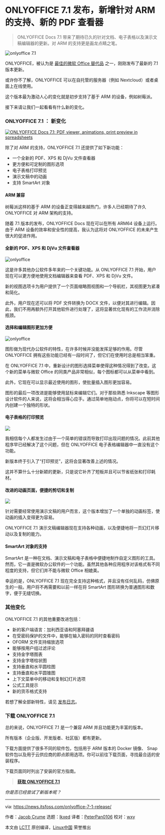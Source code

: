 [#]: subject: "ONLYOFFICE 7.1 Release Adds ARM Compatibility, a New PDF Viewer, and More Features"
[#]: via: "https://news.itsfoss.com/onlyoffice-7-1-release/"
[#]: author: "Jacob Crume https://news.itsfoss.com/author/jacob/"
[#]: collector: "lkxed"
[#]: translator: "PeterPan0106"
[#]: reviewer: "wxy"
[#]: publisher: "wxy"
[#]: url: "https://linux.cn/article-14630-1.html"

ONLYOFFICE 7.1 发布，新增针对 ARM 的支持、新的 PDF 查看器
======

> ONLYOFFICE Docs 7.1 带来了期待已久的针对文档、电子表格以及演示文稿编辑器的更新。对 ARM 的支持更是画龙点睛之笔。

![onlyoffice 7.1][1]

ONLYOFFICE，被认为是 [最佳的微软 Office 替代品][2] 之一，刚刚发布了最新的 7.1 版本更新。

或许你不了解，ONLYOFFICE 可以在自托管的服务器（例如 Nextcloud）或者桌面上在线使用。

这个版本最为激动人心的变化就是初步支持了基于 ARM 的设备，例如树莓派。

接下来请让我们一起看看有什么新的变化。

### ONLYOFFICE 7.1 ： 新变化

[![ONLYOFFICE Docs 7.1: PDF viewer, animations, print preview in spreadsheets][4]][3]

除了对 ARM 的支持，ONLYOFFICE 7.1 还提供了如下新功能：

* 一个全新的 PDF、XPS 和 DjVu 文件查看器
* 更方便和可定制的图形选项
* 电子表格打印预览
* 演示文稿中的动画
* 支持 SmartArt 对象

#### ARM 兼容

树莓派这样的基于 ARM 的设备正变得越来越热门，许多人已经期待了许久 ONLYOFFICE 对 ARM 架构的支持。

随着 7.1 版本的发布，ONLYOFFICE Docs 现在可以在所有 ARM64 设备上运行。由于 ARM 设备的效率和安全性的提高，我认为这将对 ONLYOFFICE 的未来产生很大的促进作用。

#### 全新的 PDF、XPS 和 DjVu 文件查看器

![onlyoffice][5]

这是许多其他办公软件多年来的一个关键功能。从 ONLYOFFICE 7.1 开始，用户现在可以更方便地使用文档编辑器来查看 PDF、XPS 和 DjVu 文件。

新的视图选项卡为用户提供了一个页面缩略图视图和一个导航栏，其视图更为紧凑和简化。

此外，用户现在还可以将 PDF 文件转换为 DOCX 文件，以便对其进行编辑。因此，我们不用再额外打开其他软件进行处理了，这将显著优化现有的工作流并消除瓶颈。

#### 选择和编辑图形更加方便

![onlyoffice][6]

图形做为现代办公软件的特性，在许多时候并没能发挥足够的作用。尽管 ONLYOFFICE 拥有这些功能已经有一段时间了，但它们在使用时总是相当笨重。

在 ONLYOFFICE 7.1 中，重新设计的图形选择菜单使得这种情况得到了改变。这个新的菜单与微软 Office 的同类产品非常相似，每个图标都可以从菜单中看到。

此外，它现在可以显示最近使用的图形，使批量插入图形更加容易。

图形的最后一项改进是能够使用鼠标来编辑它们。对于那些熟悉 Inkscape 等图形设计软件的人来说，这将会相当得心应手。通过简单地拖动点，你将可以在短时间内创建一个独特的形状。

#### 电子表格的打印预览

![][7]

我相信每个人都发生过由于一个简单的错误而导致打印出现问题的情况。此前其他程序早已经解决了这个问题，但在 ONLYOFFICE 电子表格编辑器中一直没有这个功能。

新版本终于引入了“打印预览”，这将会显著改善上述的情况。

这并不算什么十分新颖的更新，只是说它补齐了短板并且可以节省纸张和打印耗材。

#### 改进的动画页面，便捷的剪切和复制

![][8]

针对需要经常使用演示文稿的用户而言，这个版本增加了一个单独的动画标签，使动画的插入变得更为容易。

ONLYOFFICE 7.1 演示文稿编辑器现在支持各种动画，以及便捷地将一页幻灯片移动以及复制的能力。

#### SmartArt 对象的支持

SmartArt 是一种在文档、演示文稿和电子表格中便捷地制作自定义图形的工具。然而，它一直是微软办公软件的一个功能。虽然其他各种应用程序对该格式有不同程度的支持，但它们并不能与微软 Office 相媲美。

幸运的是，ONLYOFFICE 7.1 现在完全支持这种格式，并且没有任何乱码，仿佛原生的一般。用户将不再需要和以前一样在将 SmartArt 图形转换为普通图形和数字，便于无缝切换。

### 其他变化

ONLYOFFICE 7.1 的其他重要改进包括：

* 新的客户端语言：加利西亚语和阿塞拜疆语
* 在受密码保护的文件中，能够在输入密码的同时查看密码
* OFORM 文件支持缩放选项
* 能够按用户组过滤评论
* 支持金字塔图表
* 支持金字塔柱状图
* 支持垂直和水平圆柱图
* 支持垂直和水平圆锥图
* 上下文菜单中的移动和复制幻灯片选项
* 公式工具提示
* 新的货币格式支持

若想了解全部新特性，请见 [发布日志][9]。

### 下载 ONLYOFFICE 7.1

总的来说，ONLYOFFICE 7.1 是一个兼容 ARM 并且功能更为丰富的版本。

所有版本（企业版、开发版者、社区版）都有更新。

下载方面提供了很多不同的软件包，包括用于 ARM 版本的 Docker 镜像、 Snap 软件包以及用于云供应商的即点即用选项。你可以前往下载页面，寻找最合适的安装程序。

下载页面同时列出了安装的官方指南。

> **[获取 ONLYOFFICE 7.1][10]**

*你是否已经尝试了新版本呢？*

--------------------------------------------------------------------------------

via: https://news.itsfoss.com/onlyoffice-7-1-release/

作者：[Jacob Crume][a]
选题：[lkxed][b]
译者：[PeterPan0106](https://github.com/PeterPan0106)
校对：[wxy](https://github.com/wxy)

本文由 [LCTT](https://github.com/LCTT/TranslateProject) 原创编译，[Linux中国](https://linux.cn/) 荣誉推出

[a]: https://news.itsfoss.com/author/jacob/
[b]: https://github.com/lkxed
[1]: https://news.itsfoss.com/wp-content/uploads/2022/05/onlyoffice-7-1.jpg
[2]: https://itsfoss.com/best-free-open-source-alternatives-microsoft-office/
[3]: https://youtu.be/5-ervHAemZc
[4]: https://i.ytimg.com/vi/5-ervHAemZc/hqdefault.jpg
[5]: https://news.itsfoss.com/wp-content/uploads/2022/05/ONLYOFFICE-viewer.png
[6]: https://news.itsfoss.com/wp-content/uploads/2022/05/ONLYOFFICE-shapes.png
[7]: https://news.itsfoss.com/wp-content/uploads/2022/05/ONLYOFFICE-Print-Preview.png
[8]: https://news.itsfoss.com/wp-content/uploads/2022/05/ONLYOFFICE-Animations.png
[9]: https://www.onlyoffice.com/blog/2022/05/discover-onlyoffice-docs-v7-1/
[10]: https://www.onlyoffice.com/download-docs.aspx

